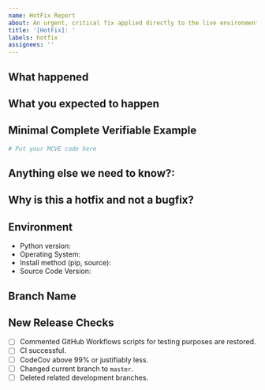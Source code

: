 ```yaml
---
name: HotFix Report
about: An urgent, critical fix applied directly to the live environment, often bypassing regular development cycles.
title: '[HotFix]: '
labels: hotfix
assignees: ''
---
```


## What happened

## What you expected to happen

## Minimal Complete Verifiable Example

<!-- See http://matthewrocklin.com/blog/work/2018/02/28/minimal-bug-reports or https://stackoverflow.com/help/mcve for an example -->

```python
# Put your MCVE code here
```

## Anything else we need to know?:

## Why is this a hotfix and not a bugfix?

<!-- Describe the impact on the production system -->

## Environment

- Python version:
- Operating System:
- Install method (pip, source):
- Source Code Version:

## Branch Name

## New Release Checks

- [ ] Commented GitHub Workflows scripts for testing purposes are restored.
- [ ] CI successful.
- [ ] CodeCov above 99% or justifiably less.
- [ ] Changed current branch to `master`.
- [ ] Deleted related development branches.

